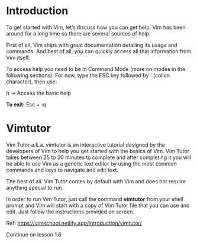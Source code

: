 # Introduction

To get started with Vim, let’s discuss how you can get help. Vim has been around for a long time so there are several sources of help.

First of all, Vim ships with great documentation detailing its usage and commands. And best of all, you can quickly access all that information from Vim itself:

To access help you need to be in Command Mode (more on modes in the following sections). For now, type the ESC key followed by : (collon character), then use:

h -> Access the basic help

**To exit:** Esc + :q

# Vimtutor

Vim Tutor a.k.a. vimtutor is an interactive tutorial designed by the developers of Vim to help you get started with the basics of Vim. Vim Tutor takes between 25 to 30 minutes to complete and after completing it you will be able to use Vim as a generic text editor by using the most common commands and keys to navigate and edit text.

The best of all: Vim Tutor comes by default with Vim and does not require anything special to run.

In order to run Vim Tutor, just call the command **vimtutor** from your shell prompt and Vim will start with a copy of Vim Tutor file that you can use and edit. Just follow the instructions provided on screen.

Ref: https://vimschool.netlify.app/introduction/vimtutor/

Continue on lesson 1.6